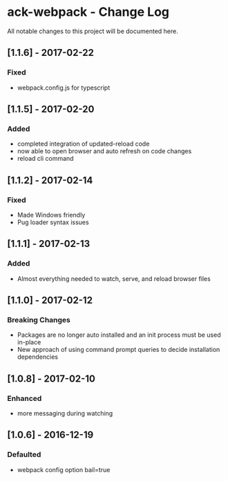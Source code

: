 # ack-webpack - Change Log
All notable changes to this project will be documented here.

## [1.1.6] - 2017-02-22
### Fixed
- webpack.config.js for typescript

## [1.1.5] - 2017-02-20
### Added
- completed integration of updated-reload code
- now able to open browser and auto refresh on code changes
- reload cli command

## [1.1.2] - 2017-02-14
### Fixed
- Made Windows friendly
- Pug loader syntax issues

## [1.1.1] - 2017-02-13
### Added
- Almost everything needed to watch, serve, and reload browser files

## [1.1.0] - 2017-02-12
### Breaking Changes
- Packages are no longer auto installed and an init process must be used in-place
- New approach of using command prompt queries to decide installation dependencies

## [1.0.8] - 2017-02-10
### Enhanced
- more messaging during watching

## [1.0.6] - 2016-12-19
### Defaulted
- webpack config option bail=true
